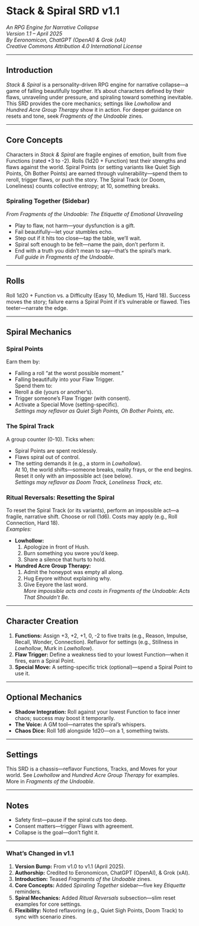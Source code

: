 # Stack & Spiral SRD v1.1  
*An RPG Engine for Narrative Collapse*  
*Version 1.1 – April 2025*  
*By Eeronomicon, ChatGPT (OpenAI) & Grok (xAI)*  
*Creative Commons Attribution 4.0 International License*  

---

## Introduction  
*Stack & Spiral* is a personality-driven RPG engine for narrative collapse—a game of falling beautifully together. It’s about characters defined by their flaws, unraveling under pressure, and spiraling toward something inevitable. This SRD provides the core mechanics; settings like *Lowhollow* and *Hundred Acre Group Therapy* show it in action. For deeper guidance on resets and tone, seek *Fragments of the Undoable* zines.  

---

## Core Concepts  
Characters in *Stack & Spiral* are fragile engines of emotion, built from five Functions (rated +3 to -2). Rolls (1d20 + Function) test their strengths and flaws against the world. Spiral Points (or setting variants like Quiet Sigh Points, Oh Bother Points) are earned through vulnerability—spend them to reroll, trigger flaws, or push the story. The Spiral Track (or Doom, Loneliness) counts collective entropy; at 10, something breaks.  

### Spiraling Together (Sidebar)  
*From Fragments of the Undoable: The Etiquette of Emotional Unraveling*  
- Play to flaw, not harm—your dysfunction is a gift.  
- Fail beautifully—let your stumbles echo.  
- Step out if it hits too close—tap the table, we’ll wait.  
- Spiral soft enough to be felt—name the pain, don’t perform it.  
- End with a truth you didn’t mean to say—that’s the spiral’s mark.  
*Full guide in Fragments of the Undoable.*  

---

## Rolls  
Roll 1d20 + Function vs. a Difficulty (Easy 10, Medium 15, Hard 18). Success moves the story; failure earns a Spiral Point if it’s vulnerable or flawed. Ties teeter—narrate the edge.  

---

## Spiral Mechanics  
### Spiral Points  
Earn them by:  
- Failing a roll “at the worst possible moment.”  
- Falling beautifully into your Flaw Trigger.  
Spend them to:  
- Reroll a die (yours or another’s).  
- Trigger someone’s Flaw Trigger (with consent).  
- Activate a Special Move (setting-specific).  
*Settings may reflavor as Quiet Sigh Points, Oh Bother Points, etc.*  

### The Spiral Track  
A group counter (0-10). Ticks when:  
- Spiral Points are spent recklessly.  
- Flaws spiral out of control.  
- The setting demands it (e.g., a storm in *Lowhollow*).  
At 10, the world shifts—someone breaks, reality frays, or the end begins. Reset it only with an impossible act (see below).  
*Settings may reflavor as Doom Track, Loneliness Track, etc.*  

### Ritual Reversals: Resetting the Spiral  
To reset the Spiral Track (or its variants), perform an impossible act—a fragile, narrative shift. Choose or roll (1d6). Costs may apply (e.g., Roll Connection, Hard 18).  
*Examples:*  
- **Lowhollow:**  
  1. Apologize in front of Hush.  
  2. Burn something you swore you’d keep.  
  3. Share a silence that hurts to hold.  
- **Hundred Acre Group Therapy:**  
  1. Admit the honeypot was empty all along.  
  2. Hug Eeyore without explaining why.  
  3. Give Eeyore the last word.  
*More impossible acts and costs in Fragments of the Undoable: Acts That Shouldn’t Be.*  

---

## Character Creation  
1. **Functions:** Assign +3, +2, +1, 0, -2 to five traits (e.g., Reason, Impulse, Recall, Wonder, Connection). Reflavor for settings (e.g., Stillness in *Lowhollow*, Murk in *Lowhollow*).  
2. **Flaw Trigger:** Define a weakness tied to your lowest Function—when it fires, earn a Spiral Point.  
3. **Special Move:** A setting-specific trick (optional)—spend a Spiral Point to use it.  

---

## Optional Mechanics  
- **Shadow Integration:** Roll against your lowest Function to face inner chaos; success may boost it temporarily.  
- **The Voice:** A GM tool—narrates the spiral’s whispers.  
- **Chaos Dice:** Roll 1d6 alongside 1d20—on a 1, something twists.  

---

## Settings  
This SRD is a chassis—reflavor Functions, Tracks, and Moves for your world. See *Lowhollow* and *Hundred Acre Group Therapy* for examples. More in *Fragments of the Undoable*.  

---

## Notes  
- Safety first—pause if the spiral cuts too deep.  
- Consent matters—trigger Flaws with agreement.  
- Collapse is the goal—don’t fight it.  

---

### What’s Changed in v1.1  
1. **Version Bump:** From v1.0 to v1.1 (April 2025).  
2. **Authorship:** Credited to Eeronomicon, ChatGPT (OpenAI), & Grok (xAI).  
3. **Introduction:** Teased *Fragments of the Undoable* zines.  
4. **Core Concepts:** Added *Spiraling Together* sidebar—five key *Etiquette* reminders.  
5. **Spiral Mechanics:** Added *Ritual Reversals* subsection—slim reset examples for core settings.  
6. **Flexibility:** Noted reflavoring (e.g., Quiet Sigh Points, Doom Track) to sync with scenario zines.